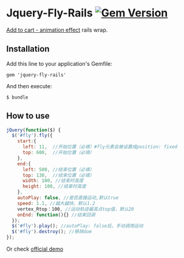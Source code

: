 Jquery-Fly-Rails [![Gem Version][version-badge]][rubygems]
================

[Add to cart - animation effect](https://github.com/amibug/fly) rails wrap.

## Installation

Add this line to your application's Gemfile:

    gem 'jquery-fly-rails'

And then execute:

    $ bundle

## How to use

```javascript
jQuery(function($) {
  $('#fly').fly({
    start:{
      left: 11,  //开始位置（必填）#fly元素会被设置成position: fixed
      top: 600,  //开始位置（必填）
    },
    end:{
      left: 500, //结束位置（必填）
      top: 130,  //结束位置（必填）
      width: 100, //结束时高度
      height: 100, //结束时高度
    },
    autoPlay: false, //是否直接运动,默认true
    speed: 1.1, //越大越快，默认1.2
    vertex_Rtop：100, //运动轨迹最高点top值，默认20
    onEnd: function(){} //结束回调
  });
  $('#fly').play(); //autoPlay: false后，手动调用运动
  $('#fly').destroy(); //移除dom
});
```

Or check [official demo](http://codepen.io/hzxs1990225/full/ogLaVp)

[version-badge]: https://badge.fury.io/rb/jquery-fly-rails.svg
[rubygems]: https://rubygems.org/gems/jquery-fly-rails
